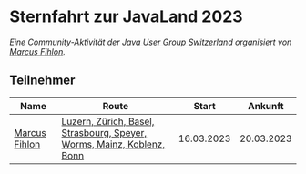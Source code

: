 # Sternfahrt zur JavaLand 2023

*Eine Community-Aktivität der [Java User Group Switzerland](https://www.jug.ch/) organisiert von [Marcus Fihlon](https://mastodon.social/@McPringle).*

## Teilnehmer

| Name | Route | Start | Ankunft |
| ---- | ----- | ----- | ------- |
| [Marcus Fihlon](https://mastodon.social/@McPringle) | [Luzern, Zürich, Basel, Strasbourg, Speyer, Worms, Mainz, Koblenz, Bonn](https://www.komoot.com/tour/962421306/zoom) | 16.03.2023 | 20.03.2023 |
